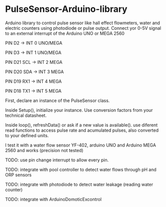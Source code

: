 # PulseSensor-Arduino-library
Arduino library to control pulse sensor like hall effect flowmeters, water and electric counters using photodiode or pulse output.
Connect yor 0-5V signal to an external interrupt of the Arduino UNO or MEGA 2560

PIN D2  -> INT 0  UNO/MEGA

PIN D3  -> INT 1  UNO/MEGA

PIN D21 SCL -> INT 2  MEGA

PIN D20 SDA -> INT 3  MEGA

PIN D19 RX1 -> INT 4  MEGA

PIN D18 TX1 -> INT 5  MEGA


First, declare an instance of the PulseSensor class.

Inside Setup(), initialize your instance. Use conversion factors from your technical datasheet.

Inside loop(), refreshData() or ask if a new value is available().
use diferent read functions to access pulse rate and acumulated pulses, also converted to your defined units.



I test it with a water flow sensor YF-402, arduino UNO and Arduino MEGA 2560 and works (precision not tested)  

TODO: use pin change interrupt to allow every pin.

TODO: integrate with pool controller to detect water flows through pH and ORP sensors

TODO: integrate with photodiode to detect water leakage (reading water counter)

TODO: integrate with ArduinoDomoticExcontrol
